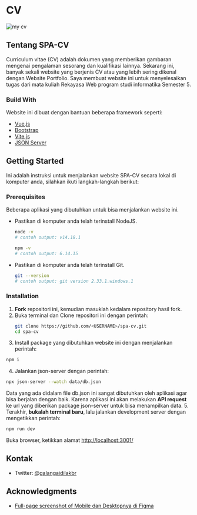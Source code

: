 # CV

![my cv](https://raw.githubusercontent.com/Galangaidil/spa-cv/master/public/Screenshot%202021-10-19%20at%2010-46-39%20Galang%20A%20Profesional%20Web%20Developer.png)

## Tentang SPA-CV

Curriculum vitae (CV) adalah dokumen yang memberikan gambaran mengenai pengalaman sesorang dan kualifikasi lainnya. Sekarang ini, banyak sekali website yang berjenis CV atau yang lebih sering dikenal dengan Website Portfolio. Saya membuat website ini untuk menyelesaikan tugas dari mata kuliah Rekayasa Web program studi informatika Semester 5.

### Build With

Website ini dibuat dengan bantuan beberapa framework seperti:
* [Vue.js](https://vuejs.org/)
* [Bootstrap](https://getbootstrap.com/)
* [Vite.js](https://vitejs.dev/)
* [JSON Server](https://www.npmjs.com/package/json-server)

## Getting Started

Ini adalah instruksi untuk menjalankan website SPA-CV secara lokal di komputer anda, silahkan ikuti langkah-langkah berikut:

### Prerequisites

Beberapa aplikasi yang dibutuhkan untuk bisa menjalankan website ini.

* Pastikan di komputer anda telah terinstall NodeJS.
  ```sh
  node -v
  # contoh output: v14.18.1

  npm -v
  # contoh output: 6.14.15
  ```
* Pastikan di komputer anda telah terinstall Git.
  ```sh
  git --version
  # contoh output: git version 2.33.1.windows.1
  ```

### Installation

1. **Fork** repositori ini, kemudian masuklah kedalam repository hasil fork.
2. Buka terminal dan Clone repositori ini dengan perintah:
    ```sh
    git clone https://github.com/<USERNAME>/spa-cv.git
    cd spa-cv
    ```
3. Install package yang dibutuhkan website ini dengan menjalankan perintah:
  ```sh
  npm i
  ```
4. Jalankan json-server dengan perintah:
  ```sh
  npx json-server --watch data/db.json
  ```
  Data yang ada didalam file db.json ini sangat dibutuhkan oleh aplikasi agar bisa berjalan dengan baik. Karena aplikasi ini akan melakukan **API request** ke url yang diberikan package json-server untuk bisa menampilkan data.
5. Terakhir, **bukalah terminal baru**, lalu jalankan development server dengan mengetikkan perintah:
  ```sh
  npm run dev
  ```
  Buka browser, ketikkan alamat [http://localhost:3001/](http://localhost:3001/)

## Kontak

- Twitter: [@galangaidilakbr](https://twitter.com/galangaidilakbr)

## Acknowledgments

* [Full-page screenshot of Mobile dan Desktopnya di Figma](https://www.figma.com/file/8sUDsRyTdxDD8MyZPNoBY4/cv?node-id=0%3A1)
